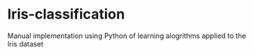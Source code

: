 # Iris-classification
Manual implementation using Python of learning alogrithms applied to the Iris dataset

